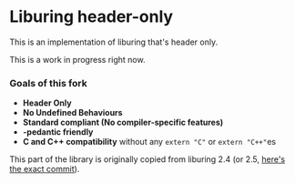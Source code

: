 # Liburing header-only

This is an implementation of liburing that's header only.

This is a work in progress right now.

### Goals of this fork

- **Header Only**
- **No Undefined Behaviours**
- **Standard compliant (No compiler-specific features)**
- **-pedantic friendly**
- **C and C++ compatibility** without any `extern "C"` or `extern "C++"`es

This part of the library is originally copied from liburing 2.4 (or 2.5, [here's the exact commit](https://github.com/axboe/liburing/commit/b58921e0b0ae84b6f1cd22b87c66a6e91a540ec8)).
